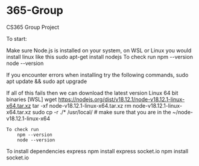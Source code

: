 # 365-Group
CS365 Group Project

To start:

Make sure Node.js is installed on your system,
on WSL or Linux you would install linux like this 
    sudo apt-get install nodejs
To check run 
        npm --version 
        node --version

If you encounter errors when installing try the following commands, 
    sudo apt update && sudo apt upgrade

If all of this fails then we can download the latest version Linux 64 bit binaries
    [WSL]
        wget https://nodejs.org/dist/v18.12.1/node-v18.12.1-linux-x64.tar.xz
        tar -xf node-v18.12.1-linux-x64.tar.xz
        rm node-v18.12.1-linux-x64.tar.xz
        sudo cp -r ./* /usr/local/ # make sure that you are in the ~/node-v18.12.1-linux-x64

    To check run 
        npm --version 
        node --version



To install dependencies
    express npm install express
    socket.io npm install socket.io

